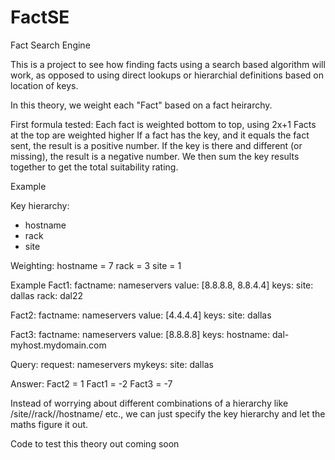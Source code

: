 # FactSE
Fact Search Engine

This is a project to see how finding facts using a search based algorithm will work, as opposed to using direct lookups or hierarchial definitions based on location of keys.

In this theory, we weight each "Fact" based on a fact heirarchy.

First formula tested:
Each fact is weighted bottom to top, using 2x+1
Facts at the top are weighted higher
If a fact has the key, and it equals the fact sent, the result is a positive number.
If the key is there and different (or missing), the result is a negative number.
We then sum the key results together to get the total suitability rating.

Example

Key hierarchy:
- hostname
- rack
- site

Weighting:
hostname = 7
rack = 3
site = 1

Example
Fact1:
  factname: nameservers
  value: [8.8.8.8, 8.8.4.4]
keys:
  site: dallas
  rack: dal22

Fact2:
  factname: nameservers
  value: [4.4.4.4]
keys:
  site: dallas

Fact3:
  factname: nameservers
  value: [8.8.8.8]
keys:
  hostname: dal-myhost.mydomain.com

Query:
request: nameservers
mykeys:
  site: dallas

Answer:
Fact2 = 1
Fact1 = -2
Fact3 = -7

Instead of worrying about different combinations of a hierarchy like /site/<site>/rack/<rack>/hostname/<hostname> etc., we can just specify the key hierarchy and let the maths figure it out.

Code to test this theory out coming soon
